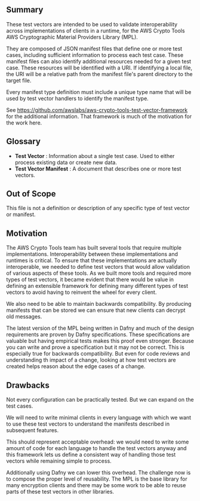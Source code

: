 [//]: # "Copyright Amazon.com Inc. or its affiliates. All Rights Reserved."
[//]: # "SPDX-License-Identifier: CC-BY-SA-4.0"

## Summary

These test vectors are intended to be used to validate interoperability
across implementations of clients in a runtime,
for the AWS Crypto Tools AWS Cryptographic Material Providers Library (MPL).

They are composed of JSON manifest files that define one or more test cases,
including sufficient information to process each test case.
These manifest files can also identify additional resources needed for a given test case.
These resources will be identified with a URI.
If identifying a local file, the URI will be a relative path from the manifest file's
parent directory to the target file.

Every manifest type definition must include a unique type name that will be used by
test vector handlers to identify the manifest type.

See https://github.com/awslabs/aws-crypto-tools-test-vector-framework for the additional information.
That framework is much of the motivation for the work here.

## Glossary

- **Test Vector** : Information about a single test case. Used to either process existing data
  or create new data.
- **Test Vector Manifest** : A document that describes one or more test vectors.

## Out of Scope

This file is not a definition or description of any specific type of test vector or manifest.

## Motivation

The AWS Crypto Tools team has built several tools that require multiple implementations.
Interoperability between these implementations and runtimes is critical.
To ensure that these implementations are actually interoperable,
we needed to define test vectors that would allow validation
of various aspects of these tools.
As we built more tools and required more types of test vectors,
it became evident that there would be value in defining an extensible framework
for defining many different types of test vectors to avoid having to reinvent the wheel
for every client.

We also need to be able to maintain backwards compatibility.
By producing manifests that can be stored
we can ensure that new clients can decrypt old messages.

The latest version of the MPL being written in Dafny
and much of the design requirements are proven by Dafny specifications.
These specifications are valuable but having empirical tests
makes this proof even stronger.
Because you can write and prove a specification
but it may not be correct.
This is especially true for backwards compatibility.
But even for code reviews and understanding th impact of a change,
looking at how test vectors are created helps reason about the edge cases of a change.

## Drawbacks

Not every configuration can be practically tested.
But we can expand on the test cases.

We will need to write minimal clients in every language with which we want to use these test
vectors to understand the manifests described in subsequent features.

This should represent acceptable overhead: we would need to write some amount of code for each
language to handle the test vectors anyway and this framework lets us define a consistent
way of handling those test vectors while remaining simple to process.

Additionally using Dafny we can lower this overhead.
The challenge now is to compose the proper level of reusability.
The MPL is the base library for many encryption clients
and there may be some work to be able to reuse parts of these test vectors
in other libraries.

